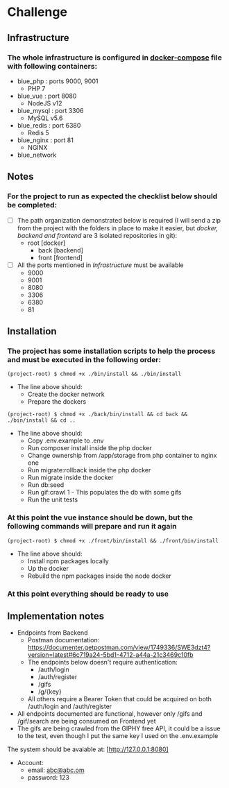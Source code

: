 # Challenge

## Infrastructure
### The whole infrastructure is configured in [docker-compose](./docker-compose.yml) file with following containers:
- blue_php : ports 9000, 9001
	- PHP 7
- blue_vue : port 8080
	- NodeJS v12
- blue_mysql : port 3306
	- MySQL v5.6
- blue_redis : port 6380
	- Redis 5
- blue_nginx : port 81
	- NGINX
- blue_network
	
## Notes
### For the project to run as expected the checklist below should be completed:
- [ ] The path organization demonstrated below is required
(I will send a zip from the project with the folders in place to make it easier,
but *docker, backend and frontend* are 3 isolated repositories in git):
	- root [docker]
		- back [backend]
		- front [frontend]
- [ ] All the ports mentioned in *Infrastructure* must be available
	- 9000
	- 9001
	- 8080
	- 3306
	- 6380
	- 81
	

## Installation
### The project has some installation scripts to help the process and must be executed in the following order:
```(project-root) $ chmod +x ./bin/install && ./bin/install```
- The line above should: 
	- Create the docker network
	- Prepare the dockers

```(project-root) $ chmod +x ./back/bin/install && cd back && ./bin/install && cd .. ```
- The line above should:
	- Copy .env.example to .env
	- Run composer install inside the php docker
	- Change ownership from /app/storage from php container to nginx one
	- Run migrate:rollback inside the php docker
	- Run migrate inside the docker
	- Run db:seed
	- Run gif:crawl 1 - This populates the db with some gifs
	- Run the unit tests
### At this point the vue instance should be down, but the following commands will prepare and run it again
```(project-root) $ chmod +x ./front/bin/install && ./front/bin/install```
- The line above should:
	- Install npm packages locally
	- Up the docker
	- Rebuild the npm packages inside the node docker
### At this point everything should be ready to use

## Implementation notes
- Endpoints from Backend
	- Postman documentation: https://documenter.getpostman.com/view/1749336/SWE3dzt4?version=latest#6c719a24-5bd1-4712-a44a-21c3469c10fb
	- The endpoints below doesn't require authentication:
		- /auth/login
		- /auth/register
		- /gifs
		- /g/{key}
	- All others require a Bearer Token that could be acquired on both /auth/login and /auth/register
- All endpoints documented are functional, however only /gifs and /gif/search are being consumed on Frontend yet
- The gifs are being crawled from the GIPHY free API, it could be a issue to the test, even though I put the same key I used on the .env.example


The system should be avaiable at: [http://127.0.0.1:8080]

- Account:
	- email: abc@abc.om
	- password: 123
